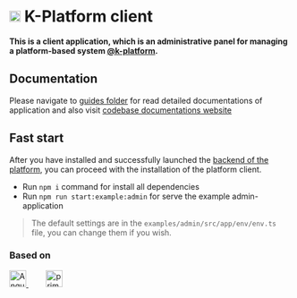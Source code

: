 <h1>
    <img src="https://github.com/alexander-kiriliuk/k-platform-client/tree/master/guide/res/kp-logo.png" alt="logo" height="20"/> K-Platform client
</h1>

__This is a client application, which is an administrative panel for managing a platform-based system [@k-platform](https://github.com/alexander-kiriliuk/k-platform-core).__

## Documentation

Please navigate to [guides folder](guide) for read detailed documentations of application and also visit [codebase documentations website](https://alexander-kiriliuk.github.io/k-platform-client)

## Fast start

After you have installed and successfully launched the [backend of the platform](https://github.com/alexander-kiriliuk/k-platform-core), you can proceed with the installation of the platform client. 

- Run `npm i` command for install all dependencies
- Run `npm run start:example:admin` for serve the example admin-application 

> The default settings are in the `examples/admin/src/app/env/env.ts` file, you can change them if you wish.

### Based on

<a target="_blank" href="https://angular.dev" rel="nofollow">
    <img height="30" title="Angular" src="https://github.com/alexander-kiriliuk/k-platform-client/tree/master/guide/res/angular-logo.svg"/>
</a>
&nbsp; &nbsp; &nbsp; &nbsp;
<a target="_blank" href="https://primeng.org" rel="nofollow">
    <img height="30" title="primeng" src="https://github.com/alexander-kiriliuk/k-platform-client/tree/master/guide/res/primeng-logo.svg"/> 
</a>
